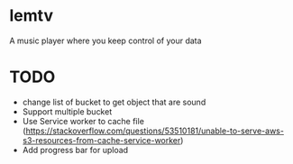 # lemtv
A music player where you keep control of your data


# TODO
 * change list of bucket to get object that are sound
 * Support multiple bucket
 * Use Service worker to cache file (https://stackoverflow.com/questions/53510181/unable-to-serve-aws-s3-resources-from-cache-service-worker)
 * Add progress bar for upload